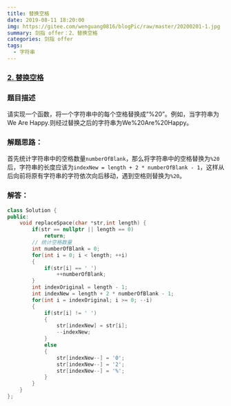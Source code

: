 ```yaml
---
title: 替换空格
date: 2019-08-11 18:20:00
img: https://gitee.com/wenguang0816/blogPic/raw/master/20200201-1.jpg
summary: 剑指 offer：2、替换空格
categories: 剑指 offer
tags:
  - 字符串
---
```

### [2\. 替换空格](https://www.nowcoder.com/practice/4060ac7e3e404ad1a894ef3e17650423?tpId=13&tqId=11155&tPage=1&rp=1&ru=/ta/coding-interviews&qru=/ta/coding-interviews/question-ranking)

### 题目描述
请实现一个函数，将一个字符串中的每个空格替换成“%20”。例如，当字符串为We Are Happy.则经过替换之后的字符串为We%20Are%20Happy。

### 解题思路：
首先统计字符串中的空格数量`numberOfBlank`，那么将字符串中的空格替换为`%20`后，字符串的长度应该为`indexNew = length + 2 * numberOfBlank - 1`，这样从后向前将原有字符串的字符依次向后移动，遇到空格则替换为`%20`。

### 解答：

```cpp
class Solution {
public:
	void replaceSpace(char *str,int length) {
        if(str == nullptr || length == 0)
            return;
        // 统计空格数量
        int numberOfBlank = 0;
        for(int i = 0; i < length; ++i)
        {
            if(str[i] == ' ')
                ++numberOfBlank;
        }
        int indexOriginal = length - 1;
        int indexNew = length + 2 * numberOfBlank - 1;
        for(int i = indexOriginal; i >= 0; --i)
        {
            if(str[i] != ' ')
            {
                str[indexNew] = str[i];
                --indexNew;
            }
            else
            {
                str[indexNew--] = '0';
                str[indexNew--] = '2';
                str[indexNew--] = '%';
            }
        }
	}
};
```